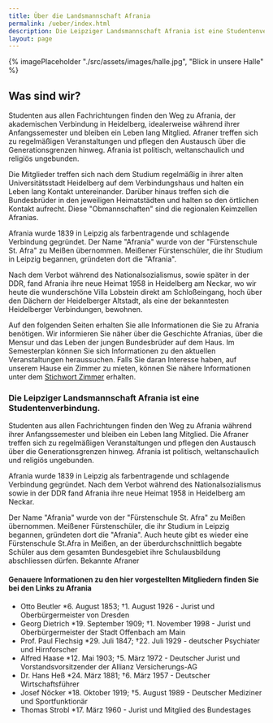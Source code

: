 ```yaml
---
title: Über die Landsmannschaft Afrania
permalink: /ueber/index.html
description: Die Leipziger Landsmannschaft Afrania ist eine Studentenverbindung.
layout: page
---
```


{% imagePlaceholder "./src/assets/images/halle.jpg", "Blick in unsere Halle" %}

## Was sind wir?

Studenten aus allen Fachrichtungen finden den Weg zu Afrania, der akademischen Verbindung in Heidelberg, idealerweise während ihrer Anfangssemester und bleiben ein Leben lang Mitglied. Afraner treffen sich zu regelmäßigen Veranstaltungen und pflegen den Austausch über die Generationsgrenzen hinweg. Afrania ist politisch, weltanschaulich und religiös ungebunden.

Die Mitglieder treffen sich nach dem Studium regelmäßig in ihrer alten Universitätsstadt Heidelberg auf dem Verbindungshaus und halten ein Leben lang Kontakt untereinander. Darüber hinaus treffen sich die Bundesbrüder in den jeweiligen Heimatstädten und halten so den örtlichen Kontakt aufrecht. Diese "Obmannschaften" sind die regionalen Keimzellen Afranias.

Afrania wurde 1839 in Leipzig als farbentragende und schlagende Verbindung gegründet. Der Name "Afrania" wurde von der "Fürstenschule St. Afra" zu Meißen übernommen. Meißener Fürstenschüler, die ihr Studium in Leipzig begannen, gründeten dort die "Afrania".

Nach dem Verbot während des Nationalsozialismus, sowie später in der DDR, fand Afrania ihre neue Heimat 1958 in Heidelberg am Neckar, wo wir heute die wunderschöne Villa Lobstein direkt am Schloßeingang, hoch über den Dächern der Heidelberger Altstadt, als eine der bekanntesten Heidelberger Verbindungen, bewohnen.

Auf den folgenden Seiten erhalten Sie alle Informationen die Sie zu Afrania benötigen. Wir informieren Sie näher über die Geschichte Afranias, über die Mensur und das Leben der jungen Bundesbrüder auf dem Haus. Im Semesterplan können Sie sich Informationen zu den aktuellen Veranstaltungen heraussuchen. Falls Sie daran Interesse haben, auf unserem Hause ein Zimmer zu mieten, können Sie nähere Informationen unter dem <a href="/zimmer/">Stichwort Zimmer</a> erhalten.

### Die Leipziger Landsmannschaft Afrania ist eine Studentenverbindung.

Studenten aus allen Fachrichtungen finden den Weg zu Afrania während ihrer Anfangssemester und bleiben ein Leben lang Mitglied. Die Afraner treffen sich zu regelmäßigen Veranstaltungen und pflegen den Austausch über die Generationsgrenzen hinweg. Afrania ist politisch, weltanschaulich und religiös ungebunden.

Afrania wurde 1839 in Leipzig als farbentragende und schlagende Verbindung gegründet. Nach dem Verbot während des Nationalsozialismus sowie in der DDR fand Afrania ihre neue Heimat 1958 in Heidelberg am Neckar.

Der Name "Afrania" wurde von der "Fürstenschule St. Afra" zu Meißen übernommen. Meißener Fürstenschüler, die ihr Studium in Leipzig begannen, gründeten dort die "Afrania". Auch heute gibt es wieder eine Fürstenschule St.Afra in Meißen, an der überdurchschnittlich begabte Schüler aus dem gesamten Bundesgebiet ihre Schulausbildung abschliessen dürfen.
Bekannte Afraner

#### Genauere Informationen zu den hier vorgestellten Mitgliedern finden Sie bei den Links zu Afrania

- Otto Beutler \*6. August 1853; †1. August 1926 - Jurist und Oberbürgermeister von Dresden
- Georg Dietrich \*19. September 1909; †1. November 1998 - Jurist und Oberbürgermeister der Stadt Offenbach am Main
- Prof. Paul Flechsig \*29. Juli 1847; †22. Juli 1929 - deutscher Psychiater und Hirnforscher
- Alfred Haase \*12. Mai 1903; †5. März 1972 - Deutscher Jurist und Vorstandsvorsitzender der Allianz Versicherungs-AG
- Dr. Hans Heß \*24. März 1881; †6. März 1957 - Deutscher Wirtschaftsführer
- Josef Nöcker \*18. Oktober 1919; †5. August 1989 - Deutscher Mediziner und Sportfunktionär
- Thomas Strobl \*17. März 1960 - Jurist und Mitglied des Bundestages
